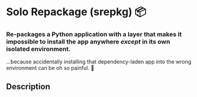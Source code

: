 # Solo Repackage (srepkg) :package:

### Re-packages a Python application with a layer that makes it impossible to install the app anywhere *except* in its own isolated environment.

...because accidentally installing that dependency-laden app into the wrong environment can be oh so painful. :grimacing:

## Description